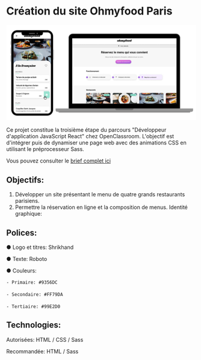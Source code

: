 # Création du site Ohmyfood Paris

![screenshot du site](./img/web-site.png)


Ce projet constitue la troisième étape du parcours "Développeur d'application JavaScript React" chez OpenClassroom. L'objectif est d'intégrer puis de dynamiser une page web avec des animations CSS en utilisant le préprocesseur Sass.

Vous pouvez consulter le [brief complet ici](https://course.oc-static.com/projects/D%C3%A9veloppeur+Web/IW_P4+Animations+CSS+Ohmyfood/Brief+cr%C3%A9atif+site+Ohmyfood.pdf)

## Objectifs:

1. Développer un site présentant le menu de quatre grands restaurants parisiens.
2. Permettre la réservation en ligne et la composition de menus.
Identité graphique:

## Polices:

● Logo et titres: Shrikhand

● Texte: Roboto

● Couleurs:

    - Primaire: #9356DC

    - Secondaire: #FF79DA

    - Tertiaire: #99E2D0

## Technologies:

Autorisées: HTML / CSS / Sass

Recommandée: HTML / Sass
